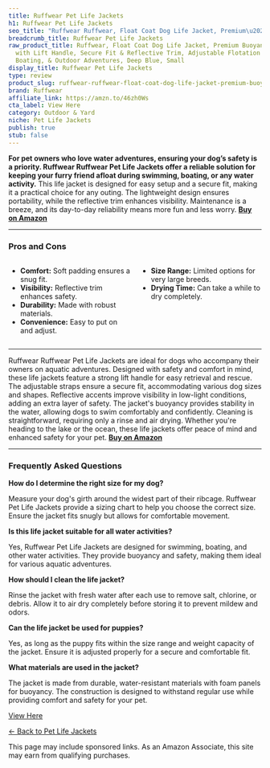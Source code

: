 ```yaml
---
title: Ruffwear Pet Life Jackets
h1: Ruffwear Pet Life Jackets
seo_title: "Ruffwear Ruffwear, Float Coat Dog Life Jacket, Premium\u2026"
breadcrumb_title: Ruffwear Pet Life Jackets
raw_product_title: Ruffwear, Float Coat Dog Life Jacket, Premium Buoyancy Swim Vest
  with Lift Handle, Secure Fit & Reflective Trim, Adjustable Flotation for Swimming,
  Boating, & Outdoor Adventures, Deep Blue, Small
display_title: Ruffwear Pet Life Jackets
type: review
product_slug: ruffwear-ruffwear-float-coat-dog-life-jacket-premium-buoyancy-swim-vest-8956d599
brand: Ruffwear
affiliate_link: https://amzn.to/46zh0Ws
cta_label: View Here
category: Outdoor & Yard
niche: Pet Life Jackets
publish: true
stub: false
---
```


<div id="intro" class="full-width">
  <p><strong>For pet owners who love water adventures, ensuring your dog’s safety is a priority. Ruffwear Ruffwear Pet Life Jackets offer a reliable solution for keeping your furry friend afloat during swimming, boating, or any water activity.</strong> This life jacket is designed for easy setup and a secure fit, making it a practical choice for any outing. The lightweight design ensures portability, while the reflective trim enhances visibility. Maintenance is a breeze, and its day-to-day reliability means more fun and less worry. <a href="https://amzn.to/46zh0Ws" rel="nofollow sponsored noopener" target="_blank"><strong>Buy on Amazon</strong></a></p>
</div>

<hr />
<h3 id="pros-cons">Pros and Cons</h3>
<div class="pc-grid" style="display:grid;grid-template-columns:1fr 1fr;gap:16px;">
  <ul>
    <li><strong>Comfort:</strong> Soft padding ensures a snug fit.</li>
    <li><strong>Visibility:</strong> Reflective trim enhances safety.</li>
    <li><strong>Durability:</strong> Made with robust materials.</li>
    <li><strong>Convenience:</strong> Easy to put on and adjust.</li>
  </ul>
  <ul>
    <li><strong>Size Range:</strong> Limited options for very large breeds.</li>
    <li><strong>Drying Time:</strong> Can take a while to dry completely.</li>
  </ul>
</div>
<hr />

<div class="full-width">
  <p>Ruffwear Ruffwear Pet Life Jackets are ideal for dogs who accompany their owners on aquatic adventures. Designed with safety and comfort in mind, these life jackets feature a strong lift handle for easy retrieval and rescue. The adjustable straps ensure a secure fit, accommodating various dog sizes and shapes. Reflective accents improve visibility in low-light conditions, adding an extra layer of safety. The jacket's buoyancy provides stability in the water, allowing dogs to swim comfortably and confidently. Cleaning is straightforward, requiring only a rinse and air drying. Whether you're heading to the lake or the ocean, these life jackets offer peace of mind and enhanced safety for your pet. <a href="https://amzn.to/46zh0Ws" rel="nofollow sponsored noopener" target="_blank"><strong>Buy on Amazon</strong></a></p>
</div>

<hr />
<h3 id="faqs">Frequently Asked Questions</h3>

<p><strong>How do I determine the right size for my dog?</strong></p>
<p>Measure your dog's girth around the widest part of their ribcage. Ruffwear Pet Life Jackets provide a sizing chart to help you choose the correct size. Ensure the jacket fits snugly but allows for comfortable movement.</p>

<p><strong>Is this life jacket suitable for all water activities?</strong></p>
<p>Yes, Ruffwear Pet Life Jackets are designed for swimming, boating, and other water activities. They provide buoyancy and safety, making them ideal for various aquatic adventures.</p>

<p><strong>How should I clean the life jacket?</strong></p>
<p>Rinse the jacket with fresh water after each use to remove salt, chlorine, or debris. Allow it to air dry completely before storing it to prevent mildew and odors.</p>

<p><strong>Can the life jacket be used for puppies?</strong></p>
<p>Yes, as long as the puppy fits within the size range and weight capacity of the jacket. Ensure it is adjusted properly for a secure and comfortable fit.</p>

<p><strong>What materials are used in the jacket?</strong></p>
<p>The jacket is made from durable, water-resistant materials with foam panels for buoyancy. The construction is designed to withstand regular use while providing comfort and safety for your pet.</p>
<p><a class="btn" href="https://amzn.to/46zh0Ws" target="_blank" rel="nofollow sponsored noopener">View Here</a></p>
<p><a href="/roundups/outdoor-yard/pet-life-jackets/">← Back to Pet Life Jackets</a></p>
<aside class="disclosure">This page may include sponsored links. As an Amazon Associate, this site may earn from qualifying purchases.</aside>
